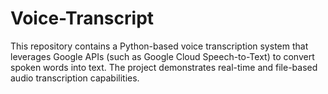 # Voice-Transcript
This repository contains a Python-based voice transcription system that leverages Google APIs (such as Google Cloud Speech-to-Text) to convert spoken words into text. The project demonstrates real-time and file-based audio transcription capabilities.
